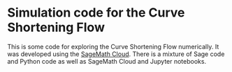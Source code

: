 # Simulation code for the Curve Shortening Flow

This is some code for exploring the Curve Shortening Flow numerically. It was developed using the [SageMath Cloud](https://cloud.sagemath.org/). There is a mixture of Sage code and Python code as well as SageMath Cloud and Jupyter notebooks.
